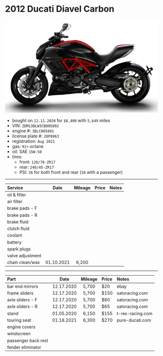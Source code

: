 # 2012 Ducati Diavel Carbon

![](pictures/pic.png)

- bought on `12.11.2020` for `$8,400` with `5,649` miles
- VIN: `ZDM13BLW3CB005892`
- engine #: `3BLC005891`
- license plate #: `20P8963`
- registration: `Aug 2021`
- gas: `91+` octane
- oil: SAE `15W-50`
- tires:
  - front: `120/70-ZR17`
  - rear: `240/45-ZR17`
  - PSI: `36` for both front and rear (`38` with a passenger)

*****

| Service              | Date       | Mileage    | Price      | Notes            |
| :------------------- | :--------: | :--------: | :--------- | :--------------- |
| oil & filter         |            |            |            |                  |
| air filter           |            |            |            |                  |
| brake pads - F       |            |            |            |                  |
| brake pads - R       |            |            |            |                  |
| brake fluid          |            |            |            |                  |
| clutch fluid         |            |            |            |                  |
| coolant              |            |            |            |                  |
| battery              |            |            |            |                  |
| spark plugs          |            |            |            |                  |
| valve adjustment     |            |            |            |                  |
| chain clean/wax      | 01.10.2021 | 6,200      |            |                  |

*****

| Part                 | Date       | Mileage    | Price      | Notes            |
| :------------------- | :--------: | :--------: | :--------- | :--------------- |
| bar end mirrors      | 12.17.2020 | 5,700      | $20        | ebay             |
| frame sliders        | 12.17.2020 | 5,700      | $150       | satoracing.com   |
| axle sliders - F     | 12.17.2020 | 5,700      | $60        | satoracing.com   |
| axle sliders - R     | 12.17.2020 | 5,700      | $65        | satoracing.com   |
| stand                | 01.05.2020 | 6,150      | $155       | t-rex-racing.com |
| touring seat         | 01.18.2021 | 6,300      | $270       | pure-ducati.com  |
| engine covers        |            |            |            |                  |
| windscreen           |            |            |            |                  |
| passenger back rest  |            |            |            |                  |
| fender eliminator    |            |            |            |                  |

